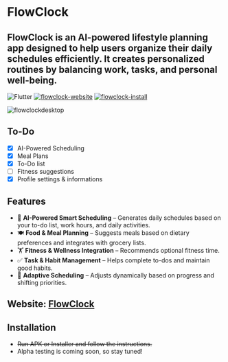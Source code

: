 # FlowClock  

## FlowClock is an AI-powered lifestyle planning app designed to help users organize their daily schedules efficiently. It creates personalized routines by balancing work, tasks, and personal well-being.  

![Flutter](https://img.shields.io/badge/Flutter-%2302569B.svg?style=for-the-badge&logo=Flutter&logoColor=white) [![flowclock-website](https://img.shields.io/badge/flowclock-website-brown?style=for-the-badge)](https://eth4nplays.wixstudio.com/taskclock) [![flowclock-install](https://img.shields.io/badge/Latest-Releases-green?style=for-the-badge)](https://github.com/Eth4nplays/FlowClock/releases)  

 ![flowclockdesktop](https://github.com/user-attachments/assets/9dd2e511-7304-426c-9d4e-e565785c723c)

## To-Do
- [x] AI-Powered Scheduling
- [x] Meal Plans
- [x] To-Do list
- [ ] Fitness suggestions
- [x] Profile settings & informations

## Features  

- 📅 **AI-Powered Smart Scheduling** – Generates daily schedules based on your to-do list, work hours, and daily activities.  
- 🍽 **Food & Meal Planning** – Suggests meals based on dietary preferences and integrates with grocery lists.  
- 🏋️ **Fitness & Wellness Integration** – Recommends optional fitness time.  
- ✅ **Task & Habit Management** – Helps complete to-dos and maintain good habits.  
- 🔄 **Adaptive Scheduling** – Adjusts dynamically based on progress and shifting priorities.  

## Website: [FlowClock](https://eth4nplays.wixstudio.com/taskclock/)  

## Installation  

- ~~Run APK or Installer and follow the instructions.~~
- Alpha testing is coming soon, so stay tuned!
